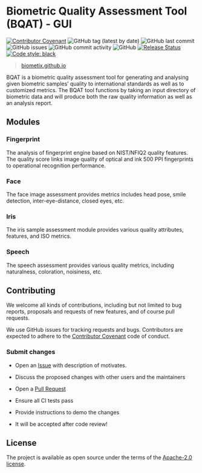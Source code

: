Biometric Quality Assessment Tool (BQAT) - GUI
==============================================

[![Contributor Covenant](https://img.shields.io/badge/Contributor%20Covenant-2.1-4baaaa.svg)](code_of_conduct.md)
<img alt="GitHub tag (latest by date)" src="https://img.shields.io/github/v/tag/biometix/bqat-gui">
<img alt="GitHub last commit" src="https://img.shields.io/github/last-commit/biometix/bqat-gui">
<img alt="GitHub issues" src="https://img.shields.io/github/issues-raw/biometix/bqat-gui">
<img alt="GitHub commit activity" src="https://img.shields.io/github/commit-activity/m/biometix/bqat-gui">
<img alt="GitHub" src="https://img.shields.io/github/license/biometix/bqat-gui">
[![Release Status](https://github.com/Biometix/bqat-gui/actions/workflows/release.yml/badge.svg?branch=)](https://github.com/Biometix/bqat-gui/actions/workflows/release.yml)
[![Code style: black](https://img.shields.io/badge/code%20style-black-000000.svg)](https://github.com/psf/black)

> [biometix.github.io](https://biometix.github.io/)

BQAT is a biometric quality assessment tool for generating and analysing given biometric samples’ quality to international standards as well as to customized metrics. The BQAT tool functions by taking an input directory of biometric data and will produce both the raw quality information as well as an analysis report.

## __Modules__

### Fingerprint

The analysis of fingerprint engine based on NIST/NFIQ2 quality features. The quality score links image quality of optical and ink 500 PPI fingerprints to operational recognition performance.

### Face

The face image assessment provides metrics includes head pose, smile detection, inter-eye-distance, closed eyes, etc.

### Iris

The iris sample assessment module provides various quality attributes, features, and ISO metrics.

### Speech

The speech assessment provides various quality metrics, including naturalness, coloration, noisiness, etc.

## __Contributing__

We welcome all kinds of contributions, including but not limited to bug reports, proposals and requests of new features, and of course pull requests.

We use GitHub issues for tracking requests and bugs. Contributors are expected to adhere to the [Contributor Covenant](http://contributor-covenant.org) code of conduct.

### Submit changes

- Open an [Issue](https://github.com/Biometix/bqat-gui/issues) with description of motivates.

- Discuss the proposed changes with other users and the maintainers

- Open a [Pull Request](https://github.com/Biometix/bqat-gui/pulls)

- Ensure all CI tests pass

- Provide instructions to demo the changes

- It will be accepted after code review!

## __License__

The project is available as open source under the terms of the [Apache-2.0 license](https://www.apache.org/licenses/LICENSE-2.0.html).
